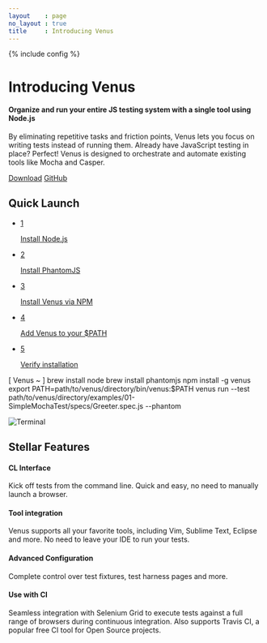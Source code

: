```yaml
---
layout    : page
no_layout : true
title     : Introducing Venus
---
```

{% include config %}

<!-- Intro -->
<div id="intro">
  <h1>Introducing Venus</h1>

  <h4>Organize and run your entire JS testing system with a single tool using Node.js</h4>

  <p>By eliminating repetitive tasks and friction points, Venus lets you focus on writing tests instead of running them. Already have JavaScript testing in place? Perfect! Venus is designed to orchestrate and automate existing tools like Mocha and Casper.</p>

  <div class="actions">
    <a class="cta" href="{{ GIT_PATH }}/archive/master.zip">Download</a>
    <a class="cta" href="{{ GIT_PATH }}">GitHub</a>
  </div>
</div>

<!-- Quick Launch -->
<div id="quick-launch">
  <h2>Quick Launch</h2>
  <ul class="instructions">
    <li class="step active" data-step-number="1">
      <a href="#command1">
        <div class="step-number">1</div>
        <p>Install Node.js</p>
      </a>
    </li>
    <li class="step" data-step-number="2">
      <a href="#command2">
        <div class="step-number">2</div>
        <p>Install PhantomJS</p>
      </a>
    </li>
    <li class="step" data-step-number="3">
      <a href="#command3">
        <div class="step-number">3</div>
        <p>Install Venus via NPM</p>
      </a>
    </li>                    
    <li class="step" data-step-number="4">
      <a href="#command4">
        <div class="step-number">4</div>
        <p>Add Venus to your $PATH</p>
      </a>
    </li>
    <li class="step" data-step-number="5">
      <a href="#command5">
        <div class="step-number">5</div>
        <p>Verify installation</p>
      </a>
    </li>
  </ul>
  <div class="terminal">
    <p class="prompt">
      [ Venus ~ ]
      <span id="command1" class="command active" data-step-number="1">brew install node</span>
      <span id="command2" class="command" data-step-number="2">brew install phantomjs</span>
      <span id="command3" class="command" data-step-number="3">npm install -g venus</span>
      <span id="command4" class="command" data-step-number="4">export PATH=path/to/venus/directory/bin/venus:$PATH</span>
      <span id="command5" class="command" data-step-number="5">venus run --test path/to/venus/directory/examples/01-SimpleMochaTest/specs/Greeter.spec.js --phantom</span>
    </p>
    <img src="{{ ASSET_PATH }}/images/venus/terminal.png" alt="Terminal"> 
  </div>
</div>

<!-- Stellar Features -->
<div id="features">
  <h2>Stellar Features</h2>
  <div class="feature">
    <h4>CL Interface</h4>
    <p>Kick off tests from the command line. Quick and easy, no need to manually launch a browser.</p>
  </div>
  <div class="feature">
    <h4>Tool integration</h4>
    <p>Venus supports all your favorite tools, including Vim, Sublime Text, Eclipse and more. No need to leave your IDE to run your tests.</p>
  </div>
  <div class="feature">
    <h4>Advanced Configuration</h4>
    <p>Complete control over test fixtures, test harness pages and more.</p>
  </div>
  <div class="feature">
    <h4>Use with CI</h4>
    <p>Seamless integration with Selenium Grid to execute tests against a full range of browsers during continuous integration. Also supports Travis CI, a popular free CI tool for Open Source projects.</p>
  </div>
</div>

<!--
Venus simplifies running unit tests for JavaScript. To minimize overhead, we set out to create a tool that makes it easier to work with an existing test library such as Mocha, Jasmine or QUnit.

The main benefits of Venus:

* Use simple annotations in your tests to specify which test library you want to use, file dependencies and a test harness page template
* Quickly run your browser-based tests directly from the command line using PhantomJS
* Run your tests from the command line in multiple browsers (running locally or remotely) at the same time
* Integration with Continuous Integration tools (Selenium Grid + Travis CI)
<br/>

# Installation
---

1. Install [Node.js](http://nodejs.org/) (version 0.8.0 or later)
2. Install [PhantomJS](http://phantomjs.org/)
3. Install Venus: `npm install -g venus`

To verify Venus is up and running, run the following example unit test from your terminal:

```
venus demo
```

# Contributor Guide
---

Feel free to create new issues and submit pull requests for Venus. Please adhere to our <a href="https://github.com/venusjs/venus/blob/master/CONTRIBUTING.md">contribution guidelines</a>.
-->
